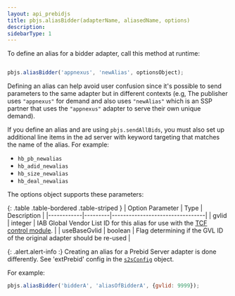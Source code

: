 ```yaml
---
layout: api_prebidjs
title: pbjs.aliasBidder(adapterName, aliasedName, options)
description:
sidebarType: 1
---
```


To define an alias for a bidder adapter, call this method at runtime:

```javascript

pbjs.aliasBidder('appnexus', 'newAlias', optionsObject);

```

Defining an alias can help avoid user confusion since it's possible to send parameters to the same adapter but in different contexts (e.g, The publisher uses `"appnexus"` for demand and also uses `"newAlias"` which is an SSP partner that uses the `"appnexus"` adapter to serve their own unique demand).

If you define an alias and are using `pbjs.sendAllBids`, you must also set up additional line items in the ad server with keyword targeting that matches the name of the alias.  For example:

+ `hb_pb_newalias`
+ `hb_adid_newalias`
+ `hb_size_newalias`
+ `hb_deal_newalias`

The options object supports these parameters:

{: .table .table-bordered .table-striped }
| Option Parameter    | Type    | Description             |
|------------|---------|---------------------------------|
| gvlid | integer | IAB Global Vendor List ID for this alias for use with the [TCF control module](/dev-docs/modules/tcfControl.html). |
| useBaseGvlid | boolean | Flag determining if the GVL ID of the original adapter should be re-used |

{: .alert.alert-info :}
Creating an alias for a Prebid Server adapter is done differently. See 'extPrebid'
config in the [`s2sConfig`](/dev-docs/publisher-api-reference/setConfig.html#setConfig-Server-to-Server) object.

For example:

```javascript
pbjs.aliasBidder('bidderA', 'aliasOfBidderA', {gvlid: 9999});
```
